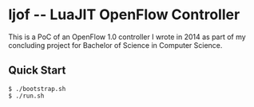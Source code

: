 # ljof -- LuaJIT OpenFlow Controller

This is a PoC of an OpenFlow 1.0 controller I wrote in 2014 as part of
my concluding project for Bachelor of Science in Computer Science.

## Quick Start

    $ ./bootstrap.sh
    $ ./run.sh
